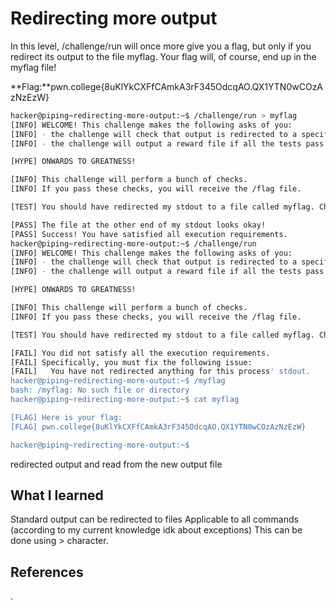 # Redirecting  more output
In this level, /challenge/run will once more give you a flag, but only if you redirect its output to the file myflag. Your flag will, of course, end up in the myflag file!


**Flag:**pwn.college{8uKlYkCXFfCAmkA3rF345OdcqAO.QX1YTN0wCOzAzNzEzW}






```bash
hacker@piping~redirecting-more-output:~$ /challenge/run > myflag
[INFO] WELCOME! This challenge makes the following asks of you:
[INFO] - the challenge will check that output is redirected to a specific file path : myflag
[INFO] - the challenge will output a reward file if all the tests pass : /flag

[HYPE] ONWARDS TO GREATNESS!

[INFO] This challenge will perform a bunch of checks.
[INFO] If you pass these checks, you will receive the /flag file.

[TEST] You should have redirected my stdout to a file called myflag. Checking...

[PASS] The file at the other end of my stdout looks okay!
[PASS] Success! You have satisfied all execution requirements.
hacker@piping~redirecting-more-output:~$ /challenge/run
[INFO] WELCOME! This challenge makes the following asks of you:
[INFO] - the challenge will check that output is redirected to a specific file path : myflag
[INFO] - the challenge will output a reward file if all the tests pass : /flag

[HYPE] ONWARDS TO GREATNESS!

[INFO] This challenge will perform a bunch of checks.
[INFO] If you pass these checks, you will receive the /flag file.

[TEST] You should have redirected my stdout to a file called myflag. Checking...

[FAIL] You did not satisfy all the execution requirements.
[FAIL] Specifically, you must fix the following issue:
[FAIL]   You have not redirected anything for this process' stdout.
hacker@piping~redirecting-more-output:~$ /myflag
bash: /myflag: No such file or directory
hacker@piping~redirecting-more-output:~$ cat myflag

[FLAG] Here is your flag:
[FLAG] pwn.college{8uKlYkCXFfCAmkA3rF345OdcqAO.QX1YTN0wCOzAzNzEzW}

hacker@piping~redirecting-more-output:~$ 

```
redirected output and read from the new output file
## What I learned
Standard output can be redirected to files
Applicable to all commands (according to my current knowledge idk about exceptions)
This can be done using > character.
## References 
.